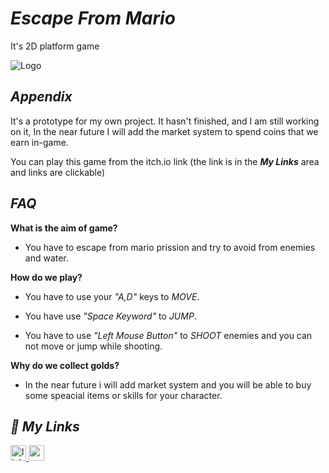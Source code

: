 
# ***Escape From Mario***

It's 2D platform game


![Logo](https://img.itch.zone/aW1hZ2UvMTg4MzA1Mi8xMjIyNTEzMy5wbmc=/250x600/LKvkRX.png)


## ***Appendix***

It's a prototype for my own project. It hasn't finished, and I am still working on it, In the near future I will add the market system to spend coins that we earn in-game. 

You can play this game from the itch.io link (the link is in the ***My Links*** area and links are clickable)
## ***FAQ***
 **What is the aim of game?**

 - You have to escape from mario prission and try to avoid from enemies and water.
 
 **How do we play?**
 
- You have to use your *"A,D"* keys to *MOVE*.
 
- You have use *"Space Keyword"* to *JUMP*. 
 
- You have to use *"Left Mouse Button"* to *SHOOT* enemies and you can not move or jump while shooting.

 **Why do we collect golds?**
 
 - In the near future i will add market system and you will be able to buy some speacial items
 or skills for your character.
 

## ***🔗 My Links***


 
 
<a href="https://linkedin.com/in/enginc4n" target="_blank">
<img src=https://img.shields.io/badge/linkedin-%231E77B5.svg?&style=for-the-badge&logo=linkedin&logoColor=white alt=linkedin style="margin-bottom: 5px;"height="25" />
<a href="https://enginc4n.itch.io/escape-from-mario" target="_blank">
<img src=https://img.shields.io/badge/itchio-enginc4n-critical?logo=Itch.io height="25">

